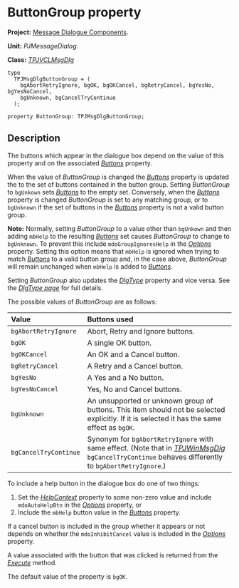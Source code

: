 <a href='Hidden comment: 
$Rev$
$Date$
'></a>

# ButtonGroup property #

**Project:** [Message Dialogue Components](MessageDialogComponents.md).

**Unit:** _PJMessageDialog_.

**Class:** _[TPJVCLMsgDlg](TPJVCLMsgDlg.md)_

```
type
  TPJMsgDlgButtonGroup = (
    bgAbortRetryIgnore, bgOK, bgOKCancel, bgRetryCancel, bgYesNo, bgYesNoCancel,
    bgUnknown, bgCancelTryContinue
  );

property ButtonGroup: TPJMsgDlgButtonGroup;
```

## Description ##

The buttons which appear in the dialogue box depend on the value of this property and on the associated _[Buttons](TPJVCLMsgDlgButtons.md)_ property.

When the value of _ButtonGroup_ is changed the _[Buttons](TPJVCLMsgDlgButtons.md)_ property is updated the to the set of buttons contained in the button group. Setting _ButtonGroup_ to `bgUnkown` sets _[Buttons](TPJVCLMsgDlgButtons.md)_ to the empty set. Conversely, when the _[Buttons](TPJVCLMsgDlgButtons.md)_ property is changed _ButtonGroup_ is set to any matching group, or to `bgUnknown` if the set of buttons in the _[Buttons](TPJVCLMsgDlgButtons.md)_ property is not a valid button group.

**Note:** Normally, setting _ButtonGroup_ to a value other than `bgUnkown` and then adding `mbHelp` to the resulting _[Buttons](TPJVCLMsgDlgButtons.md)_ set causes _ButtonGroup_ to change to `bgUnknown`. To prevent this include `mdoGroupIgnoresHelp` in the _[Options](TPJVCLMsgDlgOptions.md)_ property. Setting this option means that `mbHelp` is ignored when trying to match _[Buttons](TPJVCLMsgDlgButtons.md)_ to a valid button group and, in the case above, _ButtonGroup_ will remain unchanged when `mbHelp` is added to _[Buttons](TPJVCLMsgDlgButtons.md)_.

Setting _ButtonGroup_ also updates the _[DlgType](TPJVCLMsgDlgDlgType.md)_ property and vice versa. See the _[DlgType page](TPJVCLMsgDlgDlgType.md)_ for full details.

The possible values of _ButtonGroup_ are as follows:

| **Value** | **Buttons used** |
|:----------|:-----------------|
| `bgAbortRetryIgnore` | Abort, Retry and Ignore buttons. |
| `bgOK` | A single OK button. |
| `bgOKCancel` | An OK and a Cancel button. |
| `bgRetryCancel` | A Retry and a Cancel button. |
| `bgYesNo` | A Yes and a No button. |
| `bgYesNoCancel` | Yes, No and Cancel buttons. |
| `bgUnknown` | An unsupported or unknown group of buttons. This item should not be selected explicitly. If it is selected it has the same effect as `bgOK`. |
| `bgCancelTryContinue` | Synonym for `bgAbortRetryIgnore` with same effect. (Note that in _[TPJWinMsgDlg](TPJWinMsgDlg.md)_ `bgCancelTryContinue` behaves differently to `bgAbortRetryIgnore`.) |

To include a help button in the dialogue box do one of two things:

  1. Set the _[HelpContext](TPJVCLMsgDlgHelpContext.md)_ property to some non-zero value and include `mdoAutoHelpBtn` in the _[Options](TPJVCLMsgDlgOptions.md)_ property, or
  1. Include the `mbHelp` button value in the _[Buttons](TPJVCLMsgDlgButtons.md)_ property.

If a cancel button is included in the group whether it appears or not depends on whether the `mdoInhibitCancel` value is included in the _[Options](TPJVCLMsgDlgOptions.md)_ property.

A value associated with the button that was clicked is returned from the _[Execute](TPJVCLMsgDlgExecute.md)_ method.

The default value of the property is `bgOK`.